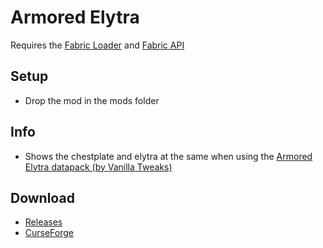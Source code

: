 # Armored Elytra

Requires the [Fabric Loader](https://fabricmc.net/use/) and [Fabric API](https://www.curseforge.com/minecraft/mc-mods/fabric-api)

## Setup

- Drop the mod in the mods folder

## Info

- Shows the chestplate and elytra at the same when using the [Armored Elytra datapack (by Vanilla Tweaks)](https://vanillatweaks.net/picker/datapacks/)

## Download

- [Releases](https://github.com/mrmelon54/armored-elytra-fabric-1.16/releases/)
- [CurseForge](https://www.curseforge.com/minecraft/mc-mods/armored-elytra)

